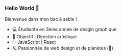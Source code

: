### Hello World 👋

Bienvenue dans mon bac à sable ! 

- 💻 Étudiante en 3ème année de desgin graphique 
- 🚀 Objectif : Direction artistique
- ✨ JavaScript | React
- 🪐 Passionnée de web design et de planètes (🤔)
<!--
**ElisaDESOUSA/ElisaDESOUSA** is a ✨ _special_ ✨ repository because its `README.md` (this file) appears on your GitHub profile.

Here are some ideas to get you started:

- 🔭 I’m currently working on ...
- 🌱 I’m currently learning ...
- 👯 I’m looking to collaborate on ...
- 🤔 I’m looking for help with ...
- 💬 Ask me about ...
- 📫 How to reach me: ...
- 😄 Pronouns: ...
- ⚡ Fun fact: ...
-->
